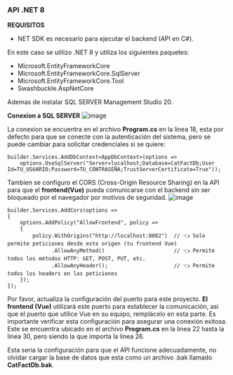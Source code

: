 ### API .NET 8 
**REQUISITOS**

- NET SDK es necesario para ejecutar el backend (API en C#).

En este caso se utilizo .NET 8 y utiliza los siguientes paquetes:
- Microsoft.EntityFrameworkCore
- Microsoft.EntityFrameworkCore.SqlServer
- Microsoft.EntityFrameworkCore.Tool
- Swashbuckle.AspNetCore

Ademas de instalar SQL SERVER Management Studio 20.

**Conexion a SQL SERVER**
![image](https://github.com/user-attachments/assets/7a5dd04b-4bc1-49c9-838e-2eec7736bcdb)

La conexion se encuentra en el archivo **Program.cs** en la linea 18, esta por defecto para que se conecte con la autenticación del sistema, pero se puede cambiar para solicitar credenciales si se quiere: 

```
builder.Services.AddDbContext<AppDbContext>(options =>
    options.UseSqlServer("Server=localhost;Database=CatFactDb;User Id=TU_USUARIO;Password=TU_CONTRASEÑA;TrustServerCertificate=True"));
```
Tambien se configuro el CORS (Cross-Origin Resource Sharing) en la API para que el **frontend(Vue)** pueda comunicarse con el backend sin ser bloqueado por el navegador por motivos de seguridad.
![image](https://github.com/user-attachments/assets/60eced99-6061-40d7-9562-636bf603a386)

```
builder.Services.AddCors(options =>
{
    options.AddPolicy("AllowFrontend", policy =>
    {
        policy.WithOrigins("http://localhost:8082")  // 👈 Solo permite peticiones desde este origen (tu frontend Vue)
              .AllowAnyMethod()                      // 👈 Permite todos los métodos HTTP: GET, POST, PUT, etc.
              .AllowAnyHeader();                     // 👈 Permite todos los headers en las peticiones
    });
});
```
Por favor, actualiza la configuración del puerto para este proyecto. **El frontend (Vue)** utilizará este puerto para establecer la comunicación, asi que el puerto que utilice Vue en su equipo, remplácelo en esta parte. Es importante verificar esta configuración para asegurar una conexión exitosa.
Este se encuentra ubicado en el archivo **Program.cs** en la linea 22 hasta la linea 30, pero siendo la que importa la linea 26.

Esta seria la configuración para que el API funcione adecuadamente, no olvidar cargar la base de datos que esta como un archivo .bak llamado **CatFactDb.bak**.
